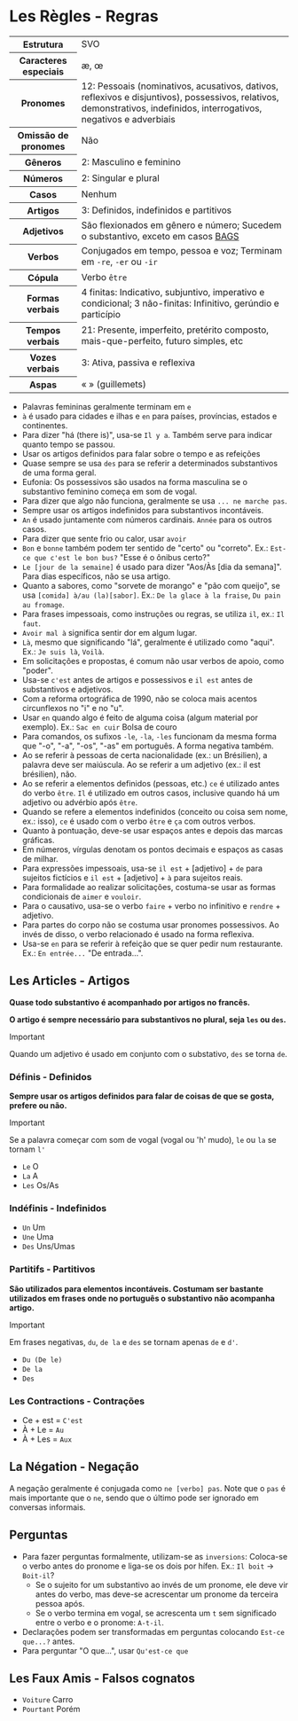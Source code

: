 # Les Règles - Regras

<table>
    <tr>
        <th>Estrutura</th>
        <td>SVO</td>
    </tr>
    <tr>
        <th>Caracteres especiais</th>
        <td>æ, œ</td>
    </tr>
    <tr>
        <th>Pronomes</th>
        <td>12: Pessoais (nominativos, acusativos, dativos, reflexivos e disjuntivos), possessivos, relativos, demonstrativos, indefinidos, interrogativos, negativos e adverbiais</td>
    </tr>
    <tr>
        <th>Omissão de pronomes</th>
        <td>Não</td>
    </tr>
    <tr>
        <th>Gêneros</th>
        <td>2: Masculino e feminino</td>
    </tr>
    <tr>
        <th>Números</th>
        <td>2: Singular e plural</td>
    </tr>
    <tr>
        <th>Casos</th>
        <td>Nenhum</td>
    </tr>
    <tr>
        <th>Artigos</th>
        <td>3: Definidos, indefinidos e partitivos</td>
    </tr>
    <tr>
        <th>Adjetivos</th>
        <td>São flexionados em gênero e número; Sucedem o substantivo, exceto em casos <a href="adjetivos.md">BAGS</a></td>
    </tr>
    <tr>
        <th>Verbos</th>
        <td>Conjugados em tempo, pessoa e voz; Terminam em <code>-re</code>, <code>-er</code> ou <code>-ir</code></td>
    </tr>
    <tr>
        <th>Cópula</th>
        <td>Verbo <code>être</code></td>
    </tr>
	<tr>
		<th>Formas verbais</th>
		<td>4 finitas: Indicativo, subjuntivo, imperativo e condicional; 3 não-finitas: Infinitivo, gerúndio e particípio</td>
	</tr>
	<tr>
		<th>Tempos verbais</th>
		<td>21: Presente, imperfeito, pretérito composto, mais-que-perfeito, futuro simples, etc</td>
	</tr>
	<tr>
		<th>Vozes verbais</th>
		<td>3: Ativa, passiva e reflexiva</td>
	</tr>
    <tr>
        <th>Aspas</th>
        <td>« » (guillemets)</td>
    </tr>
</table>

-   Palavras femininas geralmente terminam em `e`
-   `à` é usado para cidades e ilhas e `en` para países, províncias, estados e continentes.
-   Para dizer "há (there is)", usa-se `Il y a`. Também serve para indicar quanto tempo se passou.
-   Usar os artigos definidos para falar sobre o tempo e as refeições
-   Quase sempre se usa `des` para se referir a determinados substantivos de uma forma geral.
-   Eufonia: Os possessivos são usados na forma masculina se o substantivo feminino começa em som de vogal.
-   Para dizer que algo não funciona, geralmente se usa `... ne marche pas`.
-   Sempre usar os artigos indefinidos para substantivos incontáveis.
-   `An` é usado juntamente com números cardinais. `Année` para os outros casos.
-   Para dizer que sente frio ou calor, usar `avoir`
-   `Bon` e `bonne` também podem ter sentido de "certo" ou "correto". Ex.: `Est-ce que c'est le bon bus?` "Esse é o ônibus certo?"
-   `Le [jour de la semaine]` é usado para dizer "Aos/Às [dia da semana]". Para dias específicos, não se usa artigo.
-   Quanto a sabores, como "sorvete de morango" e "pão com queijo", se usa `[comida] à/au (la)[sabor]`. Ex.: `De la glace à la fraise`, `Du pain au fromage`.
-   Para frases impessoais, como instruções ou regras, se utiliza `il`, ex.: `Il faut`.
-   `Avoir mal à` significa sentir dor em algum lugar.
-   `Là`, mesmo que significando "lá", geralmente é utilizado como "aqui". Ex.: `Je suis là`, `Voilà`.
-   Em solicitações e propostas, é comum não usar verbos de apoio, como "poder".
-   Usa-se `c'est` antes de artigos e possessivos e `il est` antes de substantivos e adjetivos.
-   Com a reforma ortográfica de 1990, não se coloca mais acentos circunflexos no "i" e no "u".
-   Usar `en` quando algo é feito de alguma coisa (algum material por exemplo). Ex.: `Sac en cuir` Bolsa de couro
-   Para comandos, os sufixos `-le`, `-la`, `-les` funcionam da mesma forma que "-o", "-a", "-os", "-as" em português. A forma negativa também.
-   Ao se referir à pessoas de certa nacionalidade (ex.: un Brésilien), a palavra deve ser maiúscula. Ao se referir a um adjetivo (ex.: il est brésilien), não.
-   Ao se referir a elementos definidos (pessoas, etc.) `ce` é utilizado antes do verbo `être`. `Il` é utilizado em outros casos, inclusive quando há um adjetivo ou advérbio após `être`.
-   Quando se refere a elementos indefinidos (conceito ou coisa sem nome, ex.: isso), `ce` é usado com o verbo `être` e `ça` com outros verbos.
-   Quanto à pontuação, deve-se usar espaços antes e depois das marcas gráficas.
-   Em números, vírgulas denotam os pontos decimais e espaços as casas de milhar.
-   Para expressões impessoais, usa-se `il est` + [adjetivo] + `de` para sujeitos fictícios e `il est` + [adjetivo] + `à` para sujeitos reais.
-   Para formalidade ao realizar solicitações, costuma-se usar as formas condicionais de `aimer` e `vouloir`.
-   Para o causativo, usa-se o verbo `faire` + verbo no infinitivo e `rendre` + adjetivo.
-   Para partes do corpo não se costuma usar pronomes possessivos. Ao invés de disso, o verbo relacionado é usado na forma reflexiva.
-   Usa-se `en` para se referir à refeição que se quer pedir num restaurante. Ex.: `En entrée...` "De entrada...".

## Les Articles - Artigos

**Quase todo substantivo é acompanhado por artigos no francês.**

**O artigo é sempre necessário para substantivos no plural, seja `les` ou `des`.**

> [!IMPORTANT]
> Quando um adjetivo é usado em conjunto com o substativo, `des` se torna `de`.

### Définis - Definidos

**Sempre usar os artigos definidos para falar de coisas de que se gosta, prefere ou não.**

> [!IMPORTANT]
> Se a palavra começar com som de vogal (vogal ou 'h' mudo), `le` ou `la` se tornam `l'`

-   `Le` O
-   `La` A
-   `Les` Os/As

### Indéfinis - Indefinidos

-   `Un` Um
-   `Une` Uma
-   `Des` Uns/Umas

### Partitifs - Partitivos

**São utilizados para elementos incontáveis. Costumam ser bastante utilizados em frases onde no português o substantivo não acompanha artigo.**

> [!IMPORTANT]
> Em frases negativas, `du`, `de la` e `des` se tornam apenas `de` e `d'`.

-   `Du (De le)`
-   `De la`
-   `Des`

### Les Contractions - Contrações

-   Ce + est = `C'est`
-   À + Le = `Au`
-   À + Les = `Aux`

## La Négation - Negação

A negação geralmente é conjugada como `ne [verbo] pas`. Note que o `pas` é mais importante que o `ne`, sendo que o último pode ser ignorado em conversas informais.

## Perguntas

-   Para fazer perguntas formalmente, utilizam-se as `inversions`: Coloca-se o verbo antes do pronome e liga-se os dois por hífen. Ex.: `Il boit` → `Boit-il`?
    -   Se o sujeito for um substantivo ao invés de um pronome, ele deve vir antes do verbo, mas deve-se acrescentar um pronome da terceira pessoa após.
    -   Se o verbo termina em vogal, se acrescenta um `t` sem significado entre o verbo e o pronome: `A-t-il`.
-   Declarações podem ser transformadas em perguntas colocando `Est-ce que...?` antes.
-   Para perguntar "O que...", usar `Qu'est-ce que`

## Les Faux Amis - Falsos cognatos

-   `Voiture` Carro
-   `Pourtant` Porém
